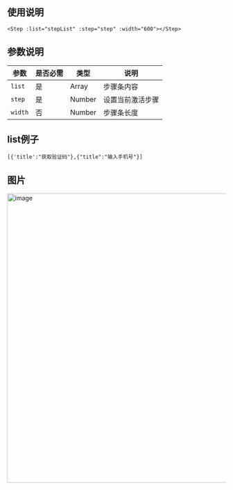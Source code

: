 ## 使用说明
```
<Step :list="stepList" :step="step" :width="600"></Step>
```

## 参数说明

 参数  |  是否必需   |  类型  |   说明
 ---- | ---------- | ------  |   ----
 `list` | 是        | Array   |  步骤条内容
 `step` | 是       | Number |  设置当前激活步骤
 `width`  | 否  |  Number  | 步骤条长度

 ## list例子
```
[{'title':"获取验证码"},{"title":"输入手机号"}]
```

## 图片
<img width="667" alt="image" src="https://github.com/xiao-zhang-923/step/assets/20633544/c9726b53-72c6-41a5-a163-f25e9cc6238f">

